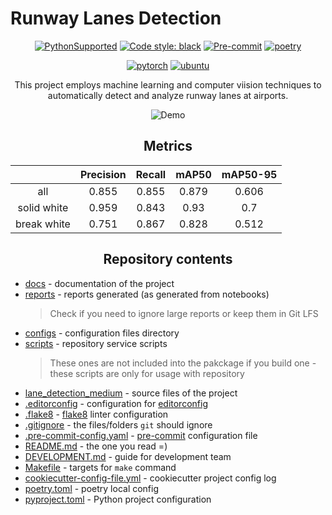 # Runway Lanes Detection

<div align="center">

[![PythonSupported](https://img.shields.io/badge/python-3.9-brightgreen.svg)](https://python3statement.org/#sections50-why)
[![Code style: black](https://img.shields.io/badge/code%20style-black-000000.svg)](https://github.com/psf/black)
[![Pre-commit](https://img.shields.io/badge/pre--commit-enabled-brightgreen?logo=pre-commit&logoColor=white)](https://pre-commit.com/)
[![poetry](https://img.shields.io/endpoint?url=https://python-poetry.org/badge/v0.json)](https://python-poetry.org/)

[![pytorch](https://img.shields.io/badge/PyTorch-EE4C2C?style=for-the-badge&logo=pytorch&logoColor=white)](https://pytorch.org/)
[![ubuntu](https://img.shields.io/badge/Ubuntu-E95420?style=for-the-badge&logo=ubuntu&logoColor=white)](https://ubuntu.com/)

This project employs machine learning and computer viision techniques to automatically detect and analyze runway lanes at airports.

![Demo](demo/test_archangel.gif)

## Metrics

|             | Precision | Recall | mAP50 | mAP50-95 |
| :---------: | :-------: | :----: | :---: | :------: |
|     all     |   0.855   | 0.855  | 0.879 |  0.606   |
| solid white |   0.959   | 0.843  | 0.93  |   0.7    |
| break white |   0.751   | 0.867  | 0.828 |  0.512   |

## Repository contents

</div>

- [docs](docs) - documentation of the project
- [reports](reports) - reports generated (as generated from notebooks)
  > Check if you need to ignore large reports or keep them in Git LFS
- [configs](configs) - configuration files directory
- [scripts](scripts) - repository service scripts
  > These ones are not included into the pakckage if you build one - these scripts are only for usage with repository
- [lane_detection_medium](lane_detection_medium) - source files of the project
- [.editorconfig](.editorconfig) - configuration for [editorconfig](https://editorconfig.org/)
- [.flake8](.flake8) - [flake8](https://github.com/pycqa/flake8) linter configuration
- [.gitignore](.gitignore) - the files/folders `git` should ignore
- [.pre-commit-config.yaml](.pre-commit-config.yaml) - [pre-commit](https://pre-commit.com/) configuration file
- [README.md](README.md) - the one you read =)
- [DEVELOPMENT.md](DEVELOPMENT.md) - guide for development team
- [Makefile](Makefile) - targets for `make` command
- [cookiecutter-config-file.yml](cookiecutter-config-file.yml) - cookiecutter project config log
- [poetry.toml](poetry.toml) - poetry local config
- [pyproject.toml](pyproject.toml) - Python project configuration
